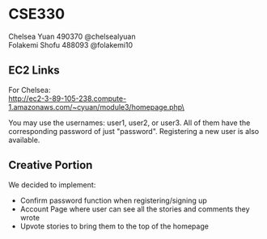 # CSE330
Chelsea Yuan 490370 @chelsealyuan\
Folakemi Shofu 488093 @folakemi10



## EC2 Links
For Chelsea:\
http://ec2-3-89-105-238.compute-1.amazonaws.com/~cyuan/module3/homepage.php\

You may use the usernames: user1, user2, or user3. All of them have the corresponding password of just "password". Registering a new user is also available.

## Creative Portion
We decided to implement:
* Confirm password function when registering/signing up
* Account Page where user can see all the stories and comments they wrote
* Upvote stories to bring them to the top of the homepage
